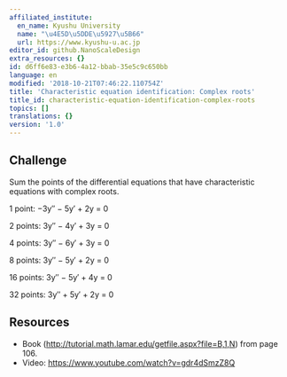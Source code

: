 ```yaml
---
affiliated_institute:
  en_name: Kyushu University
  name: "\u4E5D\u5DDE\u5927\u5B66"
  url: https://www.kyushu-u.ac.jp
editor_id: github.NanoScaleDesign
extra_resources: {}
id: d6ff6e83-e3b6-4a12-bbab-35e5c9c650bb
language: en
modified: '2018-10-21T07:46:22.110754Z'
title: 'Characteristic equation identification: Complex roots'
title_id: characteristic-equation-identification-complex-roots
topics: []
translations: {}
version: '1.0'
---
```


## Challenge

Sum the points of the differential equations that have characteristic equations with complex roots.

1 point: −3y′′ − 5y′ + 2y = 0

2 points: 3y′′ − 4y′ + 3y = 0

4 points: 3y′′ − 6y′ + 3y = 0

8 points: 3y′′ − 5y′ + 2y = 0

16 points: 3y′′ − 5y′ + 4y = 0

32 points: 3y′′ + 5y′ + 2y = 0

## Resources

- Book (http://tutorial.math.lamar.edu/getfile.aspx?file=B,1,N) from page 106.
- Video: https://www.youtube.com/watch?v=gdr4dSmzZ8Q
